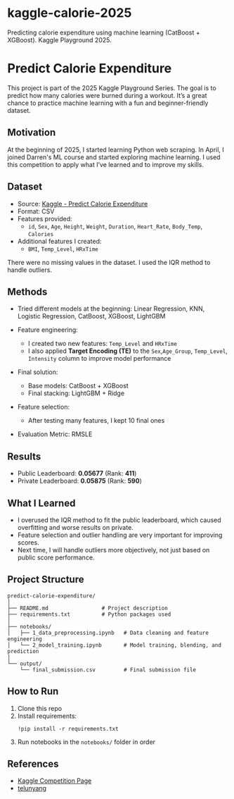 # kaggle-calorie-2025
Predicting calorie expenditure using machine learning (CatBoost + XGBoost). Kaggle Playground 2025.
# Predict Calorie Expenditure

This project is part of the 2025 Kaggle Playground Series. The goal is to predict how many calories were burned during a workout. It’s a great chance to practice machine learning with a fun and beginner-friendly dataset.

##  Motivation

At the beginning of 2025, I started learning Python web scraping. In April, I joined Darren's ML course and started exploring machine learning. I used this competition to apply what I’ve learned and to improve my skills.

##  Dataset

- Source: [Kaggle - Predict Calorie Expenditure](https://www.kaggle.com/competitions/playground-series-s5e5/overview)
- Format: CSV
- Features provided:
  - `id`, `Sex`, `Age`, `Height`, `Weight`, `Duration`, `Heart_Rate`, `Body_Temp`, `Calories`
- Additional features I created:
  - `BMI`, `Temp_Level`, `HRxTime`

There were no missing values in the dataset. I used the IQR method to handle outliers.

##  Methods

- Tried different models at the beginning: Linear Regression, KNN, Logistic Regression, CatBoost, XGBoost, LightGBM
- Feature engineering:
  - I created two new features: `Temp_Level` and `HRxTime`
  - I also applied **Target Encoding (TE)** to the `Sex`,`Age_Group`, `Temp_Level`, `Intensity` column to improve model performance
- Final solution:
  - Base models: CatBoost + XGBoost
  - Final stacking: LightGBM + Ridge
- Feature selection:
  - After testing many features, I kept 10 final ones

- Evaluation Metric: RMSLE

## Results

- Public Leaderboard: **0.05677** (Rank: **411**)
- Private Leaderboard: **0.05875** (Rank: **590**)

##  What I Learned

- I overused the IQR method to fit the public leaderboard, which caused overfitting and worse results on private.
- Feature selection and outlier handling are very important for improving scores.
- Next time, I will handle outliers more objectively, not just based on public score performance.

##  Project Structure

```
predict-calorie-expenditure/
│
├── README.md                 # Project description
├── requirements.txt          # Python packages used
│
├── notebooks/
│   ├── 1_data_preprocessing.ipynb   # Data cleaning and feature engineering
│   └── 2_model_training.ipynb       # Model training, blending, and prediction
│
└── output/
    └── final_submission.csv         # Final submission file 
```

##  How to Run

1. Clone this repo  
2. Install requirements:  
   ```
   !pip install -r requirements.txt
   ```
3. Run notebooks in the `notebooks/` folder in order

##  References

- [Kaggle Competition Page](https://www.kaggle.com/competitions/playground-series-s5e5/overview)
- [telunyang](https://github.com/telunyang/python_machine_learning)
